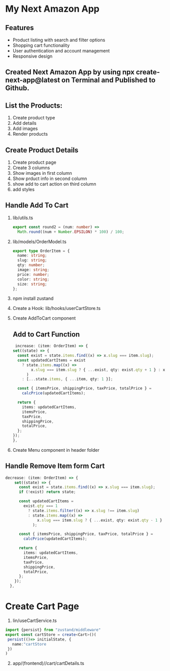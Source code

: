 # My Next Amazon App

## Features

- Product listing with search and filter options
- Shopping cart functionality
- User authentication and account management
- Responsive design

## Created Next Amazon App by using npx create-next-app@latest on Terminal and Published to Github.

## List the Products:

1.  Create product type
2.  Add details
3.  Add images
4.  Render products

## Create Product Details

1.  Create product page
2.  Create 3 columns
3.  Show images in first column
4.  Show prduct info in second column
5.  show add to cart action on third column
6.  add styles

## Handle Add To Cart

1.  lib/utils.ts

    ```ts
    export const round2 = (num: number) =>
      Math.round((num + Number.EPSILON) * 100) / 100;
    ```

2.  lib/models/OrderModel.ts

    ```ts
    export type OrderItem = {
      name: string;
      slug: string;
      qty: number;
      image: string;
      price: number;
      color: string;
      size: string;
    };
    ```

3.  npm install zustand
4.  Create a Hook: lib/hooks/userCartStore.ts
5.  Create AddToCart component

    ## Add to Cart Function

    ```ts
     increase: (item: OrderItem) => {
    set((state) => {
      const exist = state.items.find((x) => x.slug === item.slug);
      const updatedCartItems = exist
        ? state.items.map((x) =>
            x.slug === item.slug ? { ...exist, qty: exist.qty + 1 } : x
          )
        : [...state.items, { ...item, qty: 1 }];

      const { itemsPrice, shippingPrice, taxPrice, totalPrice } =
        calcPrice(updatedCartItems);

      return {
        items: updatedCartItems,
        itemsPrice,
        taxPrice,
        shippingPrice,
        totalPrice,
      };
    });
    },
    ```

6.  Create Menu component in header folder

## Handle Remove Item form Cart

```ts
decrease: (item: OrderItem) => {
    set((state) => {
      const exist = state.items.find((x) => x.slug === item.slug);
      if (!exist) return state;

      const updatedCartItems =
        exist.qty === 1
          ? state.items.filter((x) => x.slug !== item.slug)
          : state.items.map((x) =>
              x.slug === item.slug ? { ...exist, qty: exist.qty - 1 } : x
            );

      const { itemsPrice, shippingPrice, taxPrice, totalPrice } =
        calcPrice(updatedCartItems);

      return {
        items: updatedCartItems,
        itemsPrice,
        taxPrice,
        shippingPrice,
        totalPrice,
      };
    });
  },
```

# Create Cart Page

1. lin/useCartService.ts

```ts
import {persist} from "zustand/middleware"
export const cartStore = create<Cart>()(
 persist(()=> initialState, {
   name:"cartStore
 })
)
```

2. app/(frontend)//cart/cartDetails.ts
